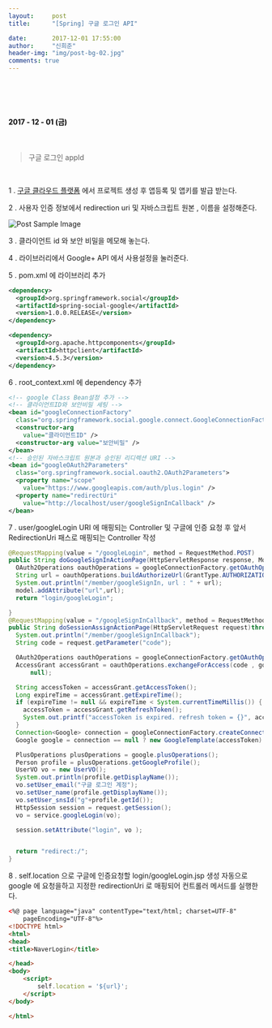 ```yaml
---
layout:     post
title:      "[Spring] 구글 로그인 API"

date:       2017-12-01 17:55:00
author:     "신희준"
header-img: "img/post-bg-02.jpg"
comments: true
---
```


<meta name="description" content="Spring스프링 애너테이션 Annotation정리 @Autowired,@Qualifier,@Resource,@Component,@PostConstruct,@Aspect
,@AOP,@POINTCUT,@AROUND,@ADVICE,@RequestMapping,@REPOSITORY,@SERVICE,@COMPONENT
">
<br>
<H4 style ="font-weight:bold; color:black;"> </H4>
<br>
<H4 style ="font-weight:bold; color : black">2017 - 12 - 01 (금)</H4>

<br>

> 구글 로그인 appId

<br>

1 . <a href="https://console.cloud.google.com">
구글 클라우드 플랫폼</a> 에서 프로젝트 생성 후 앱등록 및 앱키를 발급 받는다.


2 . 사용자 인증 정보에서 redirection uri 및 자바스크립트 원본 , 이름을 설정해준다.

<img src="{{ site.baseurl }}/img/google.PNG" alt="Post Sample Image">

3 . 클라이언트 id 와 보안 비밀을 메모해 놓는다.

4 . 라이브러리에서 Google+ API 에서 사용설정을 눌러준다.

5 . pom.xml 에 라이브러리 추가

~~~xml
<dependency>
  <groupId>org.springframework.social</groupId>
  <artifactId>spring-social-google</artifactId>
  <version>1.0.0.RELEASE</version>
</dependency>

<dependency>
  <groupId>org.apache.httpcomponents</groupId>
  <artifactId>httpclient</artifactId>
  <version>4.5.3</version>
</dependency>
~~~

6 . root_context.xml 에 dependency 추가

~~~xml
<!-- google Class Bean설정 추가 -->
<!-- 클라이언트ID와 보안비밀 세팅 -->
<bean id="googleConnectionFactory"
  class="org.springframework.social.google.connect.GoogleConnectionFactory">
  <constructor-arg
    value="클라이언트ID" />
  <constructor-arg value="보안비밀" />
</bean>
<!-- 승인된 자바스크립트 원본과 승인된 리디렉션 URI -->
<bean id="googleOAuth2Parameters"
  class="org.springframework.social.oauth2.OAuth2Parameters">
  <property name="scope"
    value="https://www.googleapis.com/auth/plus.login" />
  <property name="redirectUri"
    value="http://localhost/user/googleSignInCallback" />
</bean>
~~~

7 . user/googleLogin URI 에 매핑되는 Controller 및 구글에 인증 요청 후 앞서 RedirectionUri 패스로 매핑되는 Controller 작성

~~~java
@RequestMapping(value = "/googleLogin", method = RequestMethod.POST)
public String doGoogleSignInActionPage(HttpServletResponse response, Model model) throws Exception{
  OAuth2Operations oauthOperations = googleConnectionFactory.getOAuthOperations();
  String url = oauthOperations.buildAuthorizeUrl(GrantType.AUTHORIZATION_CODE, googleOAuth2Parameters);
  System.out.println("/member/googleSignIn, url : " + url);
  model.addAttribute("url",url);
  return "login/googleLogin";

}
@RequestMapping(value = "/googleSignInCallback", method = RequestMethod.GET)
public String doSessionAssignActionPage(HttpServletRequest request)throws Exception{
  System.out.println("/member/googleSignInCallback");
  String code = request.getParameter("code");

  OAuth2Operations oauthOperations = googleConnectionFactory.getOAuthOperations();
  AccessGrant accessGrant = oauthOperations.exchangeForAccess(code , googleOAuth2Parameters.getRedirectUri(),
      null);

  String accessToken = accessGrant.getAccessToken();
  Long expireTime = accessGrant.getExpireTime();
  if (expireTime != null && expireTime < System.currentTimeMillis()) {
    accessToken = accessGrant.getRefreshToken();
    System.out.printf("accessToken is expired. refresh token = {}", accessToken);
  }
  Connection<Google> connection = googleConnectionFactory.createConnection(accessGrant);
  Google google = connection == null ? new GoogleTemplate(accessToken) : connection.getApi();

  PlusOperations plusOperations = google.plusOperations();
  Person profile = plusOperations.getGoogleProfile();
  UserVO vo = new UserVO();
  System.out.println(profile.getDisplayName());
  vo.setUser_email("구글 로그인 계정");
  vo.setUser_name(profile.getDisplayName());
  vo.setUser_snsId("g"+profile.getId());
  HttpSession session = request.getSession();
  vo = service.googleLogin(vo);

  session.setAttribute("login", vo );


  return "redirect:/";
}
~~~

8 . self.location 으로 구글에 인증요청할 login/googleLogin.jsp 생성
자동으로 google 에 요청을하고 지정한 redirectionUri 로 매핑되어 컨트롤러 메서드를 실행한다.

~~~html
<%@ page language="java" contentType="text/html; charset=UTF-8"
	pageEncoding="UTF-8"%>
<!DOCTYPE html>
<html>
<head>
<title>NaverLogin</title>

</head>
<body>
	<script>
		self.location = '${url}';
	</script>
</body>

</html>
~~~
